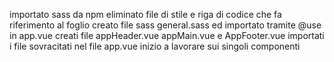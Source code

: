 importato sass da npm
eliminato file di stile e riga di codice che fa riferimento al foglio
creato file sass general.sass ed importato tramite @use in app.vue
creati file appHeader.vue appMain.vue e AppFooter.vue
importati i file sovracitati nel file app.vue
inizio a lavorare sui singoli componenti